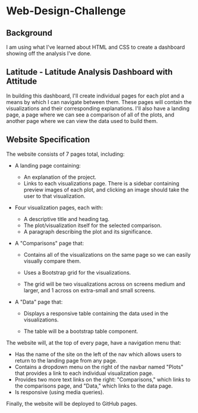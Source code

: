 # Web-Design-Challenge

## Background

I am using what I've learned about HTML and CSS to create a dashboard showing off the analysis I've done.

## Latitude - Latitude Analysis Dashboard with Attitude

In building this dashboard, I'll create individual pages for each plot and a means by which I can navigate between them. These pages will contain the visualizations and their corresponding explanations. I'll also have a landing page, a page where we can see a comparison of all of the plots, and another page where we can view the data used to build them.

## Website Specification

The website consists of 7 pages total, including:
- A landing page containing:

  - An explanation of the project.
  - Links to each visualizations page. There is a sidebar containing preview images of each plot, and clicking an image should take the user to that visualization.


- Four visualization pages, each with:

  - A descriptive title and heading tag.
  - The plot/visualization itself for the selected comparison.
  - A paragraph describing the plot and its significance.


- A "Comparisons" page that:

  - Contains all of the visualizations on the same page so we can easily visually compare them.
  - Uses a Bootstrap grid for the visualizations.

  - The grid will be two visualizations across on screens medium and larger, and 1 across on extra-small and small screens.




- A "Data" page that:

  - Displays a responsive table containing the data used in the visualizations.

  - The table will be a bootstrap table component. 
  
  
The website will, at the top of every page, have a navigation menu that:

- Has the name of the site on the left of the nav which allows users to return to the landing page from any page.
- Contains a dropdown menu on the right of the navbar named "Plots" that provides a link to each individual visualization page.
- Provides two more text links on the right: "Comparisons," which links to the comparisons page, and "Data," which links to the data page.
- Is responsive (using media queries).

Finally, the website will be deployed to GitHub pages.

